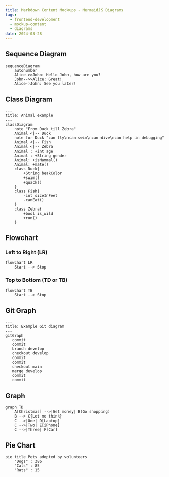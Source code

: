 ```yaml
---
title: Markdown Content Mockups - MermaidJS Diagrams
tags:
  - frontend-development
  - mockup-content
  - diagrams
date: 2024-03-28
---
```


## Sequence Diagram

```mermaid
sequenceDiagram
    autonumber
    Alice->>John: Hello John, how are you?
    John-->>Alice: Great!
    Alice-)John: See you later!
```

## Class Diagram

```mermaid
---
title: Animal example
---
classDiagram
    note "From Duck till Zebra"
    Animal <|-- Duck
    note for Duck "can fly\ncan swim\ncan dive\ncan help in debugging"
    Animal <|-- Fish
    Animal <|-- Zebra
    Animal : +int age
    Animal : +String gender
    Animal: +isMammal()
    Animal: +mate()
    class Duck{
        +String beakColor
        +swim()
        +quack()
    }
    class Fish{
        -int sizeInFeet
        -canEat()
    }
    class Zebra{
        +bool is_wild
        +run()
    }
```

## Flowchart

### Left to Right (LR)
```mermaid
flowchart LR
    Start --> Stop
```

### Top to Bottom (TD or TB)
```mermaid
flowchart TB
    Start --> Stop
```

## Git Graph
```mermaid
---
title: Example Git diagram
---
gitGraph
   commit
   commit
   branch develop
   checkout develop
   commit
   commit
   checkout main
   merge develop
   commit
   commit
```

## Graph
```mermaid
graph TD
    A[Christmas] -->|Get money| B(Go shopping)
    B --> C{Let me think}
    C -->|One| D[Laptop]
    C -->|Two| E[iPhone]
    C -->|Three| F[Car]
```

## Pie Chart
```mermaid
pie title Pets adopted by volunteers
    "Dogs" : 386
    "Cats" : 85
    "Rats" : 15
```